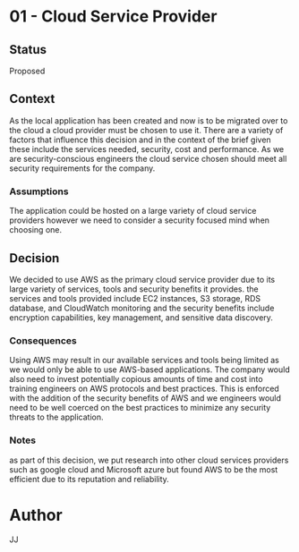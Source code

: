 # 01 - Cloud Service Provider 

## Status
Proposed

## Context
As the local application has been created and now is to be migrated over to the cloud a cloud provider must be chosen to use it. There are a variety of factors that influence this decision and in the context of the brief given these include the services needed, security, cost and performance. As we are security-conscious engineers the cloud service chosen should meet all security requirements for the company.

### Assumptions
The application could be hosted on a large variety of cloud service providers however we need to consider a security focused mind when choosing one.

## Decision
We decided to use AWS as the primary cloud service provider due to its large variety of services, tools and security benefits it provides. the services and tools provided include EC2 instances, S3 storage, RDS database, and CloudWatch monitoring and the security benefits include encryption capabilities, key management, and sensitive data discovery.

### Consequences
Using AWS may result in our available services and tools being limited as we would only be able to use AWS-based applications. The company would also need to invest potentially copious amounts of time and cost into training engineers on AWS protocols and best practices. This is enforced with the addition of the security benefits of AWS and we engineers would need to be well coerced on the best practices to minimize any security threats to the application.

### Notes
as part of this decision, we put research into other cloud services providers such as google cloud and Microsoft azure but found AWS to be the most efficient due to its reputation and reliability. 

# Author 
JJ 

